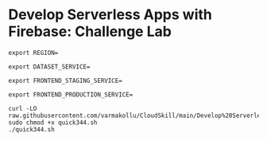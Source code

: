 # Develop Serverless Apps with Firebase: Challenge Lab

```
export REGION=

export DATASET_SERVICE=

export FRONTEND_STAGING_SERVICE=

export FRONTEND_PRODUCTION_SERVICE=

```

```
curl -LO raw.githubusercontent.com/varmakollu/CloudSkill/main/Develop%20Serverless%20Apps%20with%20Firebase%3A%20Challenge%20Lab/quick344.sh
sudo chmod +x quick344.sh
./quick344.sh

```
